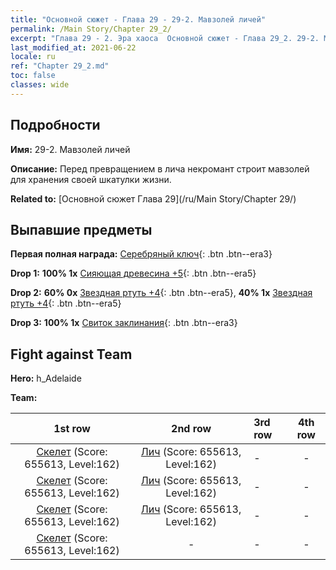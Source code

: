 ```yaml
---
title: "Основной сюжет - Глава 29 - 29-2. Мавзолей личей"
permalink: /Main Story/Chapter 29_2/
excerpt: "Глава 29 - 2. Эра хаоса  Основной сюжет - Глава 29_2. 29-2. Мавзолей личей"
last_modified_at: 2021-06-22
locale: ru
ref: "Chapter 29_2.md"
toc: false
classes: wide
---
```


## Подробности

 **Имя:** 29-2. Мавзолей личей

 **Описание:** Перед превращением в лича некромант строит мавзолей для хранения своей шкатулки жизни.

 **Related to:** [Основной сюжет Глава 29](/ru/Main Story/Chapter 29/)

## Выпавшие предметы

 **Первая полная награда:** [Серебряный ключ](/ItemsRU/con_693/){: .btn .btn--era3}

 **Drop 1:** **100% 1x** [Сияющая древесина +5](/ItemsRU/mat_97/){: .btn .btn--era5}

 **Drop 2:** **60% 0x** [Звездная ртуть +4](/ItemsRU/mat_91/){: .btn .btn--era5}, **40% 1x** [Звездная ртуть +4](/ItemsRU/mat_91/){: .btn .btn--era5}

 **Drop 3:** **100% 1x** [Свиток заклинания](/ItemsRU/con_694/){: .btn .btn--era3}


## Fight against Team
 **Hero:** h_Adelaide

 **Team:**


  | 1st row | 2nd row | 3rd row | 4th row |
  |:----:|:----:|:----|:----:|
  | [Скелет](/ru/units/Skeleton/) (Score: 655613, Level:162)  | [Лич](/ru/units/Lich/) (Score: 655613, Level:162)  | - | - |
  | [Скелет](/ru/units/Skeleton/) (Score: 655613, Level:162)  | [Лич](/ru/units/Lich/) (Score: 655613, Level:162)  | - | - |
  | [Скелет](/ru/units/Skeleton/) (Score: 655613, Level:162)  | [Лич](/ru/units/Lich/) (Score: 655613, Level:162)  | - | - |
  | [Скелет](/ru/units/Skeleton/) (Score: 655613, Level:162)  | - | - | - |


